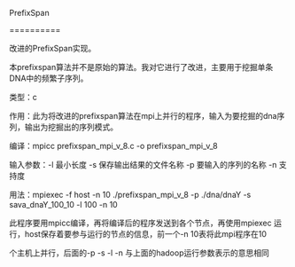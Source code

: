 PrefixSpan

==========


改进的PrefixSpan实现。

本prefixspan算法并不是原始的算法。我对它进行了改进，主要用于挖掘单条DNA中的频繁子序列。

类型：c

作用：此为将改进的prefixspan算法在mpi上并行的程序，输入为要挖掘的dna序列，输出为挖掘出的序列模式。

编译：mpicc prefixspan_mpi_v_8.c -o prefixspan_mpi_v_8

输入参数：-l 最小长度 -s 保存输出结果的文件名称 -p  要输入的序列的名称 -n 支持度 

用法：mpiexec -f host -n 10 ./prefixspan_mpi_v_8  -p ./dna/dnaY -s sava_dnaY_100_10 -l 100 -n 10

此程序要用mpicc编译，再将编译后的程序发送到各个节点，再使用mpiexec 运行，host保存着要参与运行的节点的信息，前一个-n 10表将此mpi程序在10

个主机上并行，后面的-p -s -l -n 与上面的hadoop运行参数表示的意思相同
